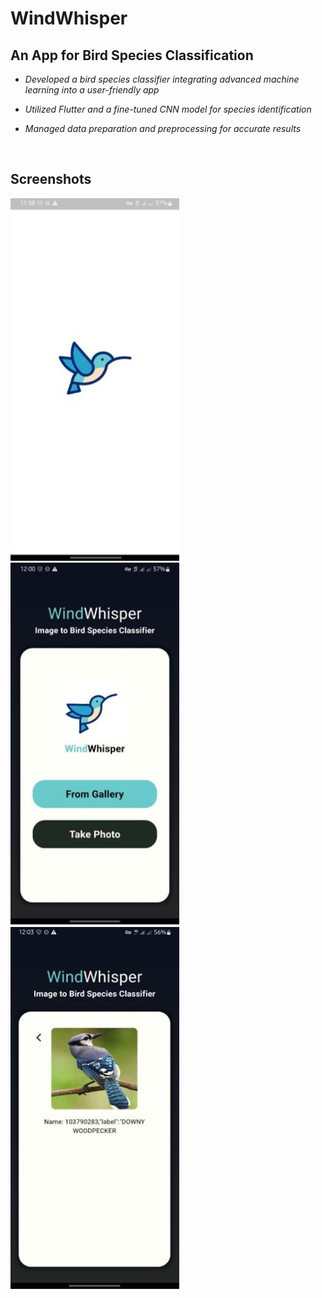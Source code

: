 # WindWhisper

## An App for Bird Species Classification

- *Developed a bird species classifier integrating advanced machine learning into a user-friendly app*

- *Utilized Flutter and a fine-tuned CNN model for species identification*

- *Managed data preparation and preprocessing for accurate results*

<br>

## Screenshots
<span>
<img src="https://github.com/Sajid064/WindWhisper/blob/main/Screenshots/1.JPG" width = "270" height = "580"/>
<img src="https://github.com/Sajid064/WindWhisper/blob/main/Screenshots/2.JPG" width = "270" height = "580"/>
<img src="https://github.com/Sajid064/WindWhisper/blob/main/Screenshots/3.JPG" width = "270" height = "580"/>
</span>
